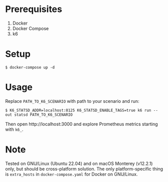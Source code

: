 # Prerequisites

1. Docker
2. Docker Compose
3. k6

# Setup

```
$ docker-compose up -d
```

# Usage

Replace `PATH_TO_K6_SCENARIO` with path to your scenario and run:

```
$ K6_STATSD_ADDR=localhost:8125 K6_STATSD_ENABLE_TAGS=true k6 run --out statsd PATH_TO_K6_SCENARIO
```

Then open http://localhost:3000 and explore Prometheus metrics starting with `k6_`.

# Note

Tested on GNU/Linux (Ubuntu 22.04) and on macOS Monterey (v12.2.1) only, but should be cross-platform solution. The
only platform-specific thing is `extra_hosts` in `docker-compose.yaml` for Docker on GNU/Linux.
